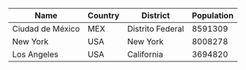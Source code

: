 | Name | Country | District | Population |
| --- | --- | --- | --- |
| Ciudad de México | MEX | Distrito Federal | 8591309 |
| New York | USA | New York | 8008278 |
| Los Angeles | USA | California | 3694820 |
